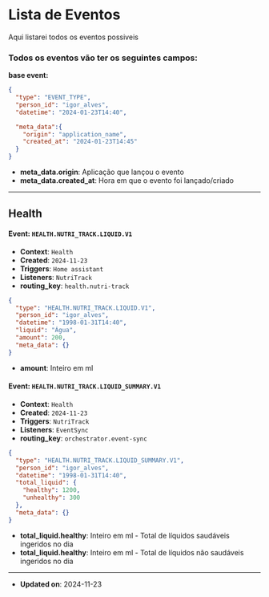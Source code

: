 # Lista de Eventos

Aqui listarei todos os eventos possiveis

### Todos os eventos vão ter os seguintes campos:

__base event:__
```json
{
  "type": "EVENT_TYPE",
  "person_id": "igor_alves",
  "datetime": "2024-01-23T14:40",

  "meta_data":{
    "origin": "application_name",
    "created_at": "2024-01-23T14:45"
  }
}
```
- **meta_data.origin**: Aplicação que lançou o evento
- **meta_data.created_at**: Hora em que o evento foi lançado/criado
--------------------------------------------------------------

## Health

#### Event: `HEALTH.NUTRI_TRACK.LIQUID.V1`
- **Context**: `Health`
- **Created**: `2024-11-23`
- **Triggers**: `Home assistant`
- **Listeners**: `NutriTrack`
- **routing_key**: `health.nutri-track`

```json
{
  "type": "HEALTH.NUTRI_TRACK.LIQUID.V1",
  "person_id": "igor_alves",
  "datetime": "1998-01-31T14:40",
  "liquid": "Água",
  "amount": 200,
  "meta_data": {}
}
```
- **amount**: Inteiro em ml


#### Event: `HEALTH.NUTRI_TRACK.LIQUID_SUMMARY.V1`
- **Context**: `Health`
- **Created**: `2024-11-23`
- **Triggers**: `NutriTrack`
- **Listeners**: `EventSync`
- **routing_key**: `orchestrator.event-sync`

```json
{
  "type": "HEALTH.NUTRI_TRACK.LIQUID_SUMMARY.V1",
  "person_id": "igor_alves",
  "datetime": "1998-01-31T14:40",
  "total_liquid": {
    "healthy": 1200,
    "unhealthy": 300
  },
  "meta_data": {}
}
```
- **total_liquid.healthy**: Inteiro em ml - Total de líquidos saudáveis ingeridos no dia
- **total_liquid.healthy**: Inteiro em ml - Total de líquidos não saudáveis ingeridos no dia

-----
- **Updated on**: 2024-11-23